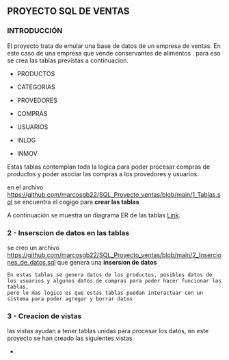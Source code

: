 





## PROYECTO SQL DE VENTAS
### INTRODUCCIÓN

El proyecto trata de emular una base de datos de un empresa de ventas. En este caso de una empresa que vende conservantes de  alimentos .
para eso se crea las tablas previstas a continuacion.  


+ PRODUCTOS
+ CATEGORIAS
+ PROVEDORES
+ COMPRAS
+ USUARIOS

+ INLOG 
+ INMOV


Estas tablas contemplan toda la logica para poder procesar compras de productos y poder asociar las compras a los provedores y usuarios.

en el archivo https://github.com/marcosgb22/SQL_Proyecto_ventas/blob/main/1_Tablas.sql se encuentra el cogigo para **crear las tablas**

A continuación se muestra un diagrama ER de las tablas [Link](https://github.com/marcosgb22/SQL_Proyecto_ventas/blob/main/archivos/2022-12-16%20202021.png "Tablas").



### 2 - Inserscion de datos en las tablas

se creo un archivo   https://github.com/marcosgb22/SQL_Proyecto_ventas/blob/main/2_Inserciones_de_datos.sql que genera una **insersion de datos** 

```
En estas tablas se genera datos de los productos, posibles datos de los usuarios y algunos datos de compras para poder hacer funcionar las tablas,
pero lo mas logico es que estas tablas puedan interactuar con un sistema para poder agregar y borrar datos  
```

### 3 - Creacion de vistas

las vistas ayudan a tener tablas unidas para procesar los datos, en este proyecto se han creado las siguientes vistas.


+
